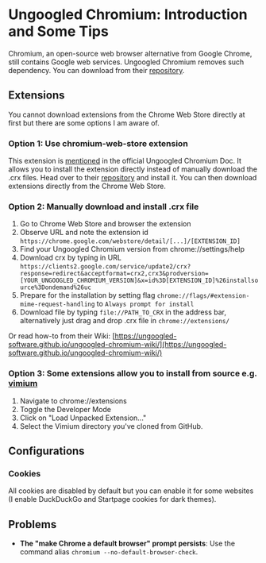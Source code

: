 # Ungoogled Chromium: Introduction and Some Tips

Chromium, an open-source web browser alternative from Google Chrome, still contains Google web services. Ungoogled Chromium removes such dependency. You can download from their [repository](https://github.com/Eloston/ungoogled-chromium).

## Extensions

You cannot download extensions from the Chrome Web Store directly at first but there are some options I am aware of.

### Option 1: Use chromium-web-store extension

This extension is [mentioned](https://ungoogled-software.github.io/ungoogled-chromium-wiki/faq) in the official Ungoogled Chromium Doc. It allows you to install the extension directly instead of manually download the .crx files. Head over to their [repository](https://github.com/NeverDecaf/chromium-web-store) and install it. You can then download extensions directly from the Chrome Web Store.

### Option 2: Manually download and install .crx file

1. Go to Chrome Web Store and browser the extension
2. Observe URL and note the extension id `https://chrome.google.com/webstore/detail/[...]/[EXTENSION_ID]`
3. Find your Ungoogled Chromium version from chrome://settings/help
4. Download crx by typing in URL `https://clients2.google.com/service/update2/crx?response=redirect&acceptformat=crx2,crx3&prodversion=[YOUR_UNGOOGLED_CHROMIUM_VERSION]&x=id%3D[EXTENSION_ID]%26installsource%3Dondemand%26uc`
5. Prepare for the installation by setting flag `chrome://flags/#extension-mime-request-handling` to `Always prompt for install`
6. Download file by typing `file://PATH_TO_CRX` in the address bar, alternatively just drag and drop .crx file in `chrome://extensions/`

Or read how-to from their Wiki: [https://ungoogled-software.github.io/ungoogled-chromium-wiki/](https://ungoogled-software.github.io/ungoogled-chromium-wiki/)

### Option 3: Some extensions allow you to install from source e.g. [vimium](https://github.com/philc/vimium)

1. Navigate to chrome://extensions
2. Toggle the Developer Mode
3. Click on "Load Unpacked Extension..."
4. Select the Vimium directory you've cloned from GitHub.

## Configurations

### Cookies

All cookies are disabled by default but you can enable it for some websites (I enable DuckDuckGo and Startpage cookies for dark themes).

## Problems

- **The "make Chrome a default browser" prompt persists**: Use the command alias `chromium --no-default-browser-check`.
